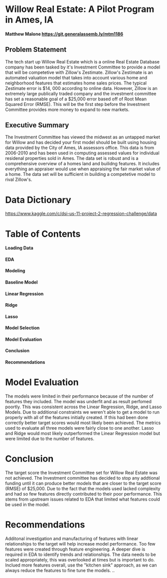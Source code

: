 # Willow Real Estate: A Pilot Program in Ames, IA

#### Matthew Malone https://git.generalassemb.ly/mtm1186

## Problem Statement
The tech start up Willow Real Estate which is a online Real Estate Database company has been tasked by it's Investment Committee to provide a model that will be competetive with Zillow's Zestimate. Zillow's Zestimate is an automated valuation model that takes into account various home and neighborhood features that estimates home sales prices. The typical Zestimate error is $14, 000 according to online data. However, Zillow is an extremely large publically traded company and the investment committee has set a reasonable goal of a $25,000 error based off of Root Mean Squared Error (RMSE). This will be the first step before the Investment Committee provides more money to expand to new markets.


## Executive Summary
The Investment Committee has viewed the midwest as an untapped market for Willow and has decided your first model should be built using housing data provided by the City of Ames, IA assessors office. This data is from 2006-2010 and has been used in computing assessed values for individual residenal properties sold in Ames. The data set is robust and is a comprehensive overview of a homes land and builidng features. It includes everything an appraiser would use when appraising the fair market value of a home. The data set will be sufficient in building a competetive model to rival Zillow's.

# Data Dictionary
https://www.kaggle.com/c/dsi-us-11-project-2-regression-challenge/data

# Table of Contents
#### Loading Data
#### EDA
#### Modeling
#### Baseline Model
#### Linear Regression
#### Ridge
#### Lasso
#### Model Selection
#### Model Evaluation
#### Conclusion
#### Recommendations

# Model Evaluation
The models were limited in their performance because of the number of features they included. The model was underfit and as result perfomed poortly. This was consistent across the Linear Regression, Ridge, and Lasso Models. Due to additional constraints we weren't able to get a model to run properly with all of the features initially created. If this had been done correctly better target scores would most likely been achieved. The metrics used to evaluate all three models were fairly close to one another. Lasso and Ridge would most likely outperformed the Linear Regression model but were limited due to the number of features.

# Conclusion
The target score the Investment Committee set for Willow Real Estate was not achieved. The Investment committee has decided to stop any addtional funding until it can produce better models that are closer to the target score (RMSE) of $25,000. Due to the fact that the models used lacked complexity and had so few features directly contributed to their poor performance. This stems from upstream issues related to EDA that limited what features could be used in the model.

# Recommendations
Additonal investigation and manufacturing of features with linear relationships to the target will help increase model performance. Too few features were created through feature engineering. A deeper dive is required in EDA to identify trends and relationships. The data needs to be scaled appropriately, this was overlooked at times but is important to do. Inclued more features overall, use the "kitchen sink" approach, as we can always reduce the features to fine tune the models.
..
